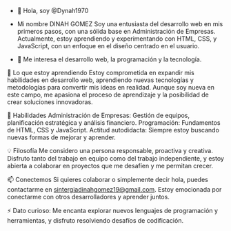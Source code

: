-  👋 Hola, soy @Dynah1970
-   Mi nombre DINAH GOMEZ
Soy una entusiasta del desarrollo web en mis primeros pasos, con una sólida base en Administración de Empresas. Actualmente, estoy aprendiendo y experimentando con HTML, CSS, y JavaScript, con un enfoque en el diseño centrado en el usuario.

- 👀 Me interesa el desarrollo web, la programación y la tecnología.

🌱 Lo que estoy aprendiendo
Estoy comprometida en expandir mis habilidades en desarrollo web, aprendiendo nuevas tecnologías y metodologías para convertir mis ideas en realidad. Aunque soy nueva en este campo, me apasiona el proceso de aprendizaje y la posibilidad de crear soluciones innovadoras.

🚀 Habilidades
Administración de Empresas: Gestión de equipos, planificación estratégica y análisis financiero.
Programación: Fundamentos de HTML, CSS y JavaScript.
Actitud autodidacta: Siempre estoy buscando nuevas formas de mejorar y aprender.

💡 Filosofía
Me considero una persona responsable, proactiva y creativa. Disfruto tanto del trabajo en equipo como del trabajo independiente, y estoy abierta a colaborar en proyectos que me desafíen y me permitan crecer.

📫 Conectemos
Si quieres colaborar o simplemente decir hola, puedes contactarme en sintergiadinahgomez19@gmail.com. Estoy emocionada por conectarme con otros desarrolladores y aprender juntos.

⚡ Dato curioso: Me encanta explorar nuevos lenguajes de programación y herramientas, y disfruto resolviendo desafíos de codificación.


